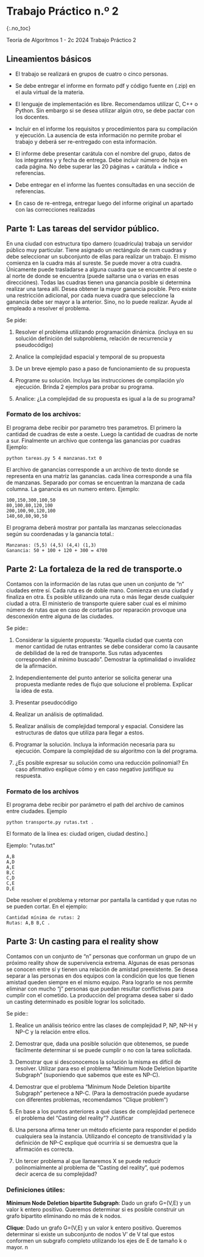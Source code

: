 Trabajo Práctico n.º 2
======================
{:.no_toc}

Teoría de Algoritmos 1 - 2c 2024
Trabajo Práctico 2

## Lineamientos básicos

- El trabajo se realizará en grupos de cuatro o cinco personas.

- Se debe entregar el informe en formato pdf y código fuente en (.zip) en el aula virtual de la materia.

- El lenguaje de implementación es libre. Recomendamos utilizar C, C++ o Python. Sin embargo si se desea utilizar algún otro, se debe pactar con los docentes.

- Incluir en el informe los requisitos y procedimientos para su compilación y ejecución. La ausencia de esta información no permite probar el trabajo y deberá ser re-entregado con esta información.

- El informe debe presentar carátula con el nombre del grupo, datos de los integrantes y  y fecha de entrega. Debe incluir número de hoja en cada página. No debe superar las 20 páginas + carátula + índice + referencias.

- Debe entregar en el informe las fuentes consultadas en una sección de referencias.

- En caso de re-entrega, entregar luego del informe original un apartado con las correcciones realizadas

## Parte 1: Las tareas del servidor público.

En una ciudad con estructura tipo damero (cuadrícula) trabaja un servidor público muy particular. Tiene asignado un rectángulo de nxm cuadras y debe seleccionar un subconjunto de ellas para realizar un trabajo. El mismo comienza en la cuadra más al sureste. Se puede mover a otra cuadra. Únicamente puede trasladarse a alguna cuadra que se encuentre al oeste o al norte de donde se encuentra (puede saltarse una o varias en esas direcciónes). Todas las cuadras tienen una ganancia posible si determina realizar una tarea allí. Desea obtener la mayor ganancia posible. Pero existe una restricción adicional, por cada nueva cuadra que seleccione la ganancia debe ser mayor a la anterior. Sino, no lo puede realizar. Ayude al empleado a resolver el problema.


Se pide:

1.  Resolver el problema utilizando programación dinámica. (incluya en su solución definición del subproblema, relación de recurrencia y pseudocódigo)

1. Analice la complejidad espacial y temporal de su propuesta


1. De un breve ejemplo paso a paso de funcionamiento de su propuesta


1. Programe su solución. Incluya las instrucciones de compilación y/o ejecución. Brinda 2 ejemplos para probar su programa.


1. Analice: ¿La complejidad de su propuesta es igual a la de su programa?



### Formato de los archivos:

El programa debe recibir por parametro tres parametros. El primero la cantidad de cuadras de este a oeste. Luego la cantidad de cuadras de norte a sur. Finalmente un archivo que contenga las ganancias por cuadras Ejemplo:

	python tareas.py 5 4 manzanas.txt 0

El archivo de ganancias corresponde a un archivo de texto donde se representa en una matriz las ganancias. cada línea corresponde a una fila de manzanas. Separado por comas se encuentran la manzana de cada columna. La ganancia es un numero entero. Ejemplo:

	100,150,300,100,50
	80,100,80,120,100
	200,100,90,120,100
	140,60,80,90,50


El programa deberá mostrar por pantalla las manzanas seleccionadas según su coordenadas y la ganancia total.:

	Manzanas: (5,5) (4,5) (4,4) (1,3) 
	Ganancia: 50 + 100 + 120 + 300 = 4700


## Parte 2: La fortaleza de la red de transporte.o

Contamos con la información de las rutas que unen un conjunto de “n” ciudades entre sí. Cada ruta es de doble mano. Comienza en una ciudad y finaliza en otra. Es posible utilizando una ruta o más llegar desde cualquier ciudad a otra. El ministerio de transporte quiere saber cual es el mínimo número de rutas que en caso de cortarlas por reparación provoque una desconexión entre alguna de las ciudades.

Se pide::

1.  Considerar la siguiente propuesta: “Aquella ciudad que cuenta con menor cantidad de rutas entrantes se debe considerar como la causante de debilidad de la red de transporte. Sus rutas adyacentes corresponden al mínimo buscado”. Demostrar la optimalidad o invalidez de la afirmación.

1. Independientemente del punto anterior se solicita generar una propuesta mediante redes de flujo que solucione el problema. Explicar la idea de esta.

1. Presentar pseudocódigo

1. Realizar un análisis de optimalidad.

1. Realizar análisis de complejidad temporal y espacial. Considere las estructuras de datos que utiliza para llegar a estos.

1. Programar la solución. Incluya la información necesaria para su ejecución.
Compare la complejidad de su algoritmo con la del programa.

1. ¿Es posible expresar su solución como una reducción polinomial? En caso afirmativo explique cómo y en caso negativo justifique su respuesta.

### Formato de los archivos

El programa debe recibir por parámetro el path del archivo de caminos entre ciudades.
Ejemplo

	python transporte.py rutas.txt .
El formato de la línea es: ciudad origen, ciudad destino.]

Ejemplo: "rutas.txt"

	A,B
	A,D
	A,E
	B,C
	C,D
	C,E
	D,E
	

Debe resolver el problema y retornar por pantalla la cantidad y que rutas no se pueden cortar. En el ejemplo:

	Cantidad mínima de rutas: 2
	Rutas: A,B B,C .

## Parte 3: Un casting para el reality show 
Contamos con un conjunto de “n” personas que conforman un grupo de un próximo reality show de supervivencia extrema. Algunas de esas personas se conocen entre sí y tienen una relación de amistad preexistente. Se desea separar a las personas en dos equipos con la condición que los que tienen amistad queden siempre en el mismo equipo. Para lograrlo se nos permite eliminar con mucho “j” personas que puedan resultar conflictivas para cumplir con el cometido. La producción del programa desea saber si dado un casting determinado es posible lograr los solicitado. 

Se pide::

1. Realice un análisis teórico entre las clases de complejidad P, NP, NP-H y NP-C y la relación entre ellos.

1. Demostrar que, dada una posible solución que obtenemos, se puede fácilmente determinar si se puede cumplir o no con la tarea solicitada.

1. Demostrar que si desconocemos la solución la misma es difícil de resolver. Utilizar para eso el problema “Mínimum Node Deletion bipartite Subgraph” (suponiendo que sabemos que este es NP-C). 

1. Demostrar que el problema “Mínimum Node Deletion bipartite Subgraph” pertenece a NP-C. (Para la demostración puede ayudarse con diferentes problemas, recomendamos “Clique problem”)

1. En base a los puntos anteriores a qué clases de complejidad pertenece el problema del “Casting del reality”? Justificar

1. Una persona afirma tener un método eficiente para responder el pedido cualquiera sea la instancia. Utilizando el concepto de transitividad y la definición de NP-C explique qué ocurriría si se demuestra que la afirmación es correcta.

1. Un tercer problema al que llamaremos X se puede reducir polinomialmente al problema de “Casting del reality”, qué podemos decir acerca de su complejidad?

### Definiciones útiles: 

**Mínimum Node Deletion bipartite Subgraph**: Dado un grafo G=(V,E) y un valor k entero positivo. Queremos determinar si es posible construir un grafo bipartito eliminando no más de k nodos.

**Clique**: Dado un grafo G=(V,E) y un valor k entero positivo. Queremos determinar si existe un subconjunto de nodos V’ de V tal que estos conformen un subgrafo completo utilizando los ejes de E de tamaño k o mayor.
n
